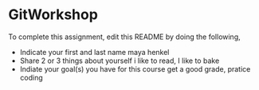 # GitWorkshop

To complete this assignment, edit this README by doing the following, 

- Indicate your first and last name
maya henkel
- Share 2 or 3 things about yourself
i like to read, I like to bake
- Indiate your goal(s) you have for this course
get a good grade, pratice coding